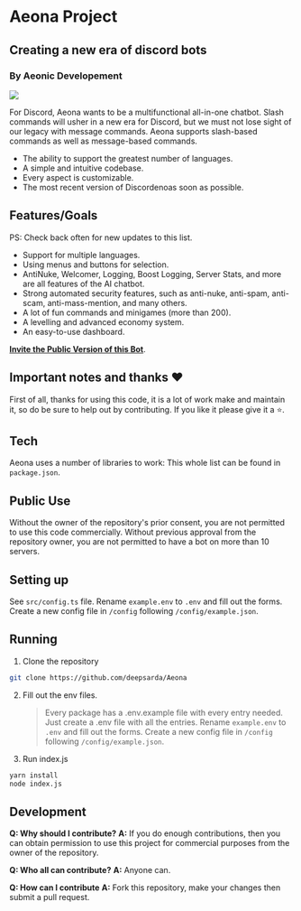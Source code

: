 # Aeona Project

## Creating a new era of discord bots

### By Aeonic Developement

<a href="https://aeonabot.xyz/support"><img src="https://aeonabot.xyz/logo.webp"></a>

For Discord, Aeona wants to be a multifunctional all-in-one chatbot.
Slash commands will usher in a new era for Discord, but we must not lose sight of our legacy with message commands.
Aeona supports slash-based commands as well as message-based commands.

- The ability to support the greatest number of languages.
- A simple and intuitive codebase.
- Every aspect is customizable.
- The most recent version of Discordenoas soon as possible.

## Features/Goals

PS: Check back often for new updates to this list.

- Support for multiple languages.
- Using menus and buttons for selection.
- AntiNuke, Welcomer, Logging, Boost Logging, Server Stats, and more are all features of the AI chatbot.
- Strong automated security features, such as anti-nuke, anti-spam, anti-scam, anti-mass-mention, and many others.
- A lot of fun commands and minigames (more than 200).
- A levelling and advanced economy system.
- An easy-to-use dashboard.

[**Invite the Public Version of this Bot**](https://www.aeonabot.xyz).

## Important notes and thanks ❤️

First of all, thanks for using this code, it is a lot of work make and maintain it, so do be sure to help out by contributing.
If you like it please give it a ⭐.

## Tech

Aeona uses a number of libraries to work:
This whole list can be found in `package.json`.

## Public Use

Without the owner of the repository's prior consent, you are not permitted to use this code commercially.
Without previous approval from the repository owner, you are not permitted to have a bot on more than 10 servers.

## Setting up

See `src/config.ts` file.
Rename `example.env` to `.env` and fill out the forms.
Create a new config file in `/config` following `/config/example.json`.

## Running

1. Clone the repository

```bash
git clone https://github.com/deepsarda/Aeona
```

2. Fill out the env files.
   > Every package has a .env.example file with every entry needed. Just create a .env file with all the entries.
Rename `example.env` to `.env` and fill out the forms.
Create a new config file in `/config` following `/config/example.json`.

3. Run index.js

```bash
yarn install
node index.js
```

## Development

**Q: Why should I contribute?**
**A:** If you do enough contributions, then you can obtain permission to use this project for commercial purposes from the owner of the repository.

**Q: Who all can contribute?**
**A:** Anyone can.

**Q: How can I contribute**
**A:** Fork this repository, make your changes then submit a pull request.

